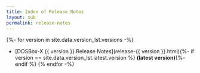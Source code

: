 ```yaml
---
title: Index of Release Notes
layout: sub
permalink: release-notes
---
```


{%- for version in site.data.version_lst.versions -%}
* [DOSBox-X {{ version }} Release Notes](release-{{ version }}.html){%- if version == site.data.version_lst.latest.version %} **(latest version)**{%- endif %}
{% endfor -%}
